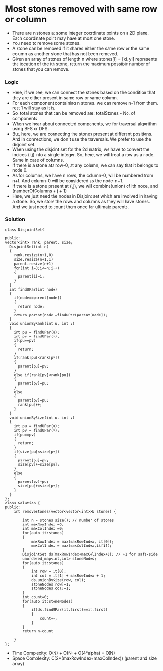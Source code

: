 # Most stones removed with same row or column
- There are n stones at some integer coordinate points on a 2D plane. Each coordinate point may have at most one stone.
- You need to remove some stones. 
- A stone can be removed if it shares either the same row or the same column as another stone that has not been removed.
- Given an array of stones of length n where stones[i] = [xi, yi] represents the location of the ith stone, return the maximum possible number of stones that you can remove.

### Logic
- Here, if we see, we can connect the stones based on the condition that they are either present in same row or same column.
- For each component containing n stones, we can remove n-1 from them, rest 1 will stay as it is.
- So, total stones that can be removed are: totalStones - No. of components
- When we hear about connected components, we for traversal algorithm using BFS or DFS.
- But, here, we are connecting the stones present at different positions. And in connections, we don't use the traversals. We prefer to use the disjoint set.
- When using the disjoint set for the 2d matrix, we have to convert the indices (i,j) into a single integer. So, here, we will treat a row as a node. Same in case of columns.
- If there is a stone ata row-0, at any column, we can say that it belongs to node 0.
- As for columns, we have n rows, the column-0, will be numbered from n+1. And column-0 will be considered as the node-n+1.
- If there is a stone present at (i,j), we will combine(union) of ith node, and (numberOfColumns + j + 1)
- Here, we just need the nodes in Disjoint set which are involved in having a stone. So, we store the rows and columns as they will have stones. And we just need to count them once for ultimate parents.

### Solution
```
class DisjointSet{
  
public:
vector<int> rank, parent, size;
  DisjointSet(int n)
  {
    rank.resize(n+1,0);
    size.resize(n+1,1);
    parent.resize(n+1);
    for(int i=0;i<=n;i++)
    {
      parent[i]=i;
    }
  }
  int findUPar(int node)
  {
    if(node==parent[node])
    {
      return node;
    }
    return parent[node]=findUPar(parent[node]);
  }
  void unionByRank(int u, int v)
  {
    int pu = findUPar(u);
    int pv = findUPar(v);
    if(pu==pv)
    {
      return;
    }
    if(rank[pu]<rank[pv])
    {
      parent[pu]=pv;
    }
    else if(rank[pv]<rank[pu])
    {
      parent[pv]=pu;
    }
    else
    {
      parent[pv]=pu;
      rank[pu]++;
    }
  }
  void unionBySize(int u, int v)
  {
    int pu = findUPar(u);
    int pv = findUPar(v);
    if(pu==pv)
    {
      return;
    }
    if(size[pu]<size[pv])
    {
      parent[pu]=pv;
      size[pv]+=size[pu];
    }
    else
    {
      parent[pv]=pu;
      size[pu]+=size[pv];
    }
  }
};
class Solution {
public:
    int removeStones(vector<vector<int>>& stones) {
        
        int n = stones.size(); // number of stones
        int maxRowIndex =0;
        int maxColIndex =0;
        for(auto it:stones)
        {
            maxRowIndex = max(maxRowIndex, it[0]);
            maxColIndex = max(maxColIndex,it[1]);
        }
        DisjointSet ds(maxRowIndex+maxColIndex+1); // +1 for safe-side
        unordered_map<int,int> stoneNodes;
        for(auto it:stones)
        {
            int row = it[0];
            int col = it[1] + maxRowIndex + 1;
            ds.unionBySize(row, col);
            stoneNodes[row]=1;
            stoneNodes[col]=1;
        }
        int count=0;
        for(auto it:stoneNodes)
        {
            if(ds.findUPar(it.first)==it.first)
            {
                count++;
            }
        }
        return n-count; 

    }
};
```
- Time Complexity: O(N) + O(N) + O(4*alpha) = O(N)
- Space Complexity: O(2*(maxRowIndex+maxColIndex)) (parent and size array)